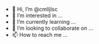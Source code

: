 - 👋 Hi, I’m @cmlljlsc
- 👀 I’m interested in ...
- 🌱 I’m currently learning ...
- 💞️ I’m looking to collaborate on ...
- 📫 How to reach me ...

<!---
cmlljlsc/cmlljlsc is a ✨ special ✨ repository because its `README.md` (this file) appears on your GitHub profile.
You can click the Preview link to take a look at your changes.
--->
